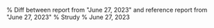 % Diff between report from "June 27, 2023" and reference report from "June 27, 2023"
% Strudy
% June 27, 2023


